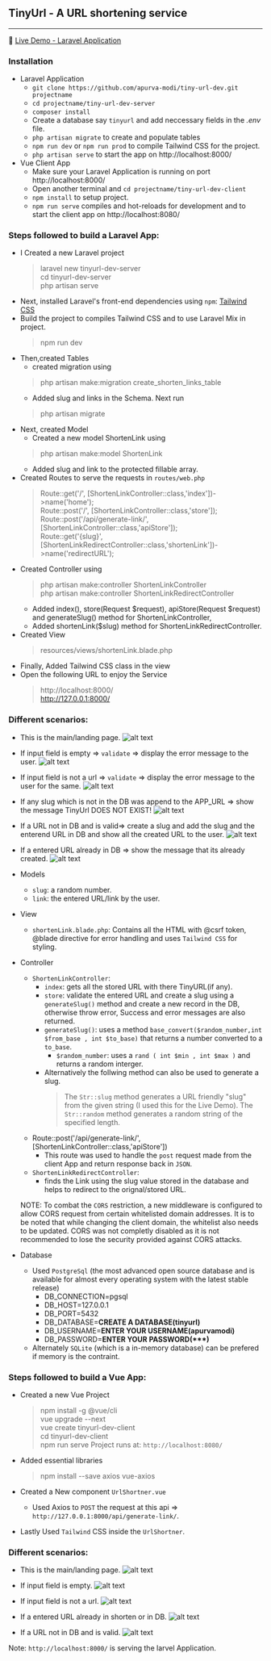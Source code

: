 ## TinyUrl - A URL shortening service
---

:red_circle: [Live Demo - Laravel Application](http://tiny-u-rl.herokuapp.com/)
### Installation ###
- Laravel Application 
    * `git clone https://github.com/apurva-modi/tiny-url-dev.git projectname`
    * `cd projectname/tiny-url-dev-server`
    * `composer install`
    * Create a database say `tinyurl` and add neccessary fields in the  *.env* file.
    * `php artisan migrate` to create and populate tables
    * `npm run dev` or `npm run prod` to compile Tailwind CSS for the project.
    * `php artisan serve` to start the app on http://localhost:8000/
- Vue Client App
    * Make sure your Laravel Application is running on port http://localhost:8000/
    * Open another terminal and `cd projectname/tiny-url-dev-client`
    * `npm install` to setup project.
    * `npm run serve` compiles and hot-reloads for development and to start the client app on http://localhost:8080/



### Steps followed to build a Laravel App: ###
- I Created a new Laravel project
    > laravel new tinyurl-dev-server \
    > cd tinyurl-dev-server \
    > php artisan serve
- Next, installed Laravel's front-end dependencies using `npm`:  [Tailwind CSS](https://tailwindcss.com/docs/guides/laravel)
- Build the project to compiles Tailwind CSS and to use Laravel Mix in project. 
    > npm run dev
- Then,created Tables 
    -  created migration using 
    > php artisan make:migration create_shorten_links_table
    - Added slug and links in the Schema. Next run
    > php artisan migrate
- Next, created Model
    - Created a new model ShortenLink using 
    > php artisan make:model ShortenLink
    - Added slug and link to the protected fillable array.
- Created Routes to serve the requests in `routes/web.php`
    > Route::get('/', [ShortenLinkController::class,'index'])->name('home'); \
    > Route::post('/', [ShortenLinkController::class,'store']); \
    > Route::post('/api/generate-link/', [ShortenLinkController::class,'apiStore']); \
    > Route::get('{slug}', [ShortenLinkRedirectController::class,'shortenLink'])->name('redirectURL');
- Created Controller using 
    > php artisan make:controller ShortenLinkController \
    > php artisan make:controller ShortenLinkRedirectController
    - Added index(), store(Request $request), apiStore(Request $request) and generateSlug() method for ShortenLinkController,
    - Added shortenLink($slug) method for ShortenLinkRedirectController.
- Created View 
    > resources/views/shortenLink.blade.php
-  Finally, Added Tailwind CSS class in the view
-  Open the following URL to enjoy the Service 
   > http://localhost:8000/ \
   > http://127.0.0.1:8000/

### Different scenarios: ###
- This is the main/landing page.
![alt text](./screenshots/mainpage.png "Empty Input field")

- If input field is empty => `validate` => display the error message to the user.
![alt text](./screenshots/emptyinput.png "Empty Input field")

- If input field is not a url => `validate` => display the error message to the user for the same.
![alt text](./screenshots/invalidurl.png "Invalid URL/TinyURL not created")

- If any slug which is not in the DB was append to the APP_URL => show the message TinyUrl DOES NOT EXIST!
![alt text](./screenshots/slugnotindb.png "Slug does not exist")

- If a URL not in DB and is valid=> create a slug and add the slug and the enterend URL in DB and show all the created URL to the user.
![alt text](./screenshots/success.png "Valid URL - TinyURL created")

- If a entered URL already in DB => show the message that its already created.
![alt text](./screenshots/already.png "Empty Input field")



- Models 
    - `slug`: a random number.
    - `link`: the entered URL/link by the user.
- View
    - `shortenLink.blade.php`: Contains all the HTML with @csrf token, @blade directive for error handling and uses `Tailwind CSS` for styling.

- Controller
    - `ShortenLinkController`:
        - `index`: gets all the stored URL with there TinyURL(if any).
        - `store`: validate the entered URL and create a slug using a `generateSlug()` method and create a new record in the DB, otherwise throw error, Success and error messages are also returned.
        - `generateSlug()`: uses a method `base_convert($random_number,int $from_base , int $to_base)` that returns a number converted to a  `to_base`.
            - `$random_number`: uses a  `rand ( int $min , int $max )` and returns a random interger.
        * Alternatively the follwing method can also be used to generate a slug. 
           > The `Str::slug`  method generates a URL friendly "slug" from the given string (I used this for the Live Demo). 
           > The `Str::random` method generates a random string of the specified length.
    - Route::post('/api/generate-link/', [ShortenLinkController::class,'apiStore'])
        - This route was used to handle the `post` request made from the client App and return response back in `JSON`.
    - `ShortenLinkRedirectController`:
        - finds the Link using the slug value stored in the database and helps to redirect to the orignal/stored URL.
    
    NOTE: To combat the `CORS` restriction, a new middleware is configured to allow CORS request from certain whitelisted domain addresses. It is to be noted that while changing the client domain, the whitelist also needs to be updated. CORS was not completly disabled as it is not recommended to lose the security provided against CORS attacks.

- Database
    - Used `PostgreSql` (the most advanced open source database and is available for almost every operating system with the latest stable release)
        - DB_CONNECTION=pgsql
        - DB_HOST=127.0.0.1
        - DB_PORT=5432
        - DB_DATABASE=__CREATE A DATABASE(tinyurl)__
        - DB_USERNAME=__ENTER YOUR USERNAME(apurvamodi)__
        - DB_PASSWORD=__ENTER YOUR PASSWORD(***)__
    - Alternately `SQLite` (which is a in-memory database) can be prefered if memory is the contraint.


### Steps followed to build a Vue App: ###
- Created a new Vue Project
    > npm install -g @vue/cli \
    > vue upgrade --next \
    > vue create tinyurl-dev-client \
    > cd tinyurl-dev-client \
    > npm run serve 
Project runs at: `http://localhost:8080/`

- Added essential libraries
    > npm install --save axios vue-axios

- Created a New component `UrlShortner.vue`
    - Used Axios to `POST` the request at this api => `http://127.0.0.1:8000/api/generate-link/`.
- Lastly Used `Tailwind` CSS inside the `UrlShortner`.

### Different scenarios: ###

- This is the main/landing page.
![alt text](./screenshots/vuemain.png "Vue's main Page")

- If input field is empty.
![alt text](./screenshots/vueempty.png "Empty Input field")

- If input field is not a url.
![alt text](./screenshots/vueinvalidurl.png "Invalid URL/TinyURL not created")

- If a entered URL already in shorten or in DB.
![alt text](./screenshots/vuealready.png "Empty Input field")

- If a URL not in DB and is valid.
![alt text](./screenshots/vuesuccess.png "Valid URL - TinyURL created")

Note:
    `http://localhost:8000/` is serving the larvel Application. 







